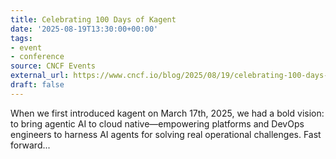 ```yaml
---
title: Celebrating 100 Days of Kagent
date: '2025-08-19T13:30:00+00:00'
tags:
- event
- conference
source: CNCF Events
external_url: https://www.cncf.io/blog/2025/08/19/celebrating-100-days-of-kagent/
draft: false
---
```

When we first introduced kagent on March 17th, 2025, we had a bold vision: to bring agentic AI to cloud native—empowering platforms and DevOps engineers to harness AI agents for solving real operational challenges. Fast forward...
